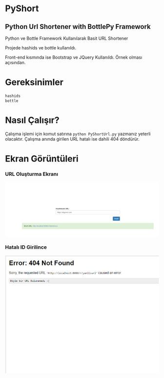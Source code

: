 # PyShort

## Python Url Shortener with BottlePy Framework

Python ve Bottle Framework Kullanılarak Basit URL Shortener

Projede hashids ve bottle kullanıldı.

Front-end kısmında ise Bootstrap ve JQuery Kullanıldı. Örnek olması açısından.

# Gereksinimler

```
hashids
bottle
```

# Nasıl Çalışır?

Çalışma işlemi için komut satırına `python PyShortUrl.py` yazmanız yeterli olacaktır.
Çalışma anında girilen URL hatalı ise dahili 404 döndürür.

# Ekran Görüntüleri

### URL Oluşturma Ekranı

![ss1.png](ss1.png)

### Hatalı ID Girilince

![ss2.png](ss2.png)
